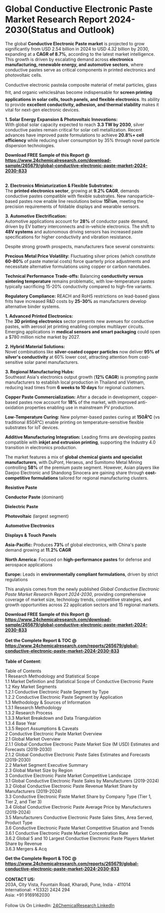 <h1>Global Conductive Electronic Paste Market Research Report 2024-2030(Status and Outlook)</h1><p>The global <strong>Conductive Electronic Paste market</strong> is projected to grow significantly from USD 2.54 billion in 2024 to USD 4.32 billion by 2030, expanding at a <strong>CAGR of 8.7%</strong>, according to the latest market intelligence. This growth is driven by escalating demand across <strong>electronics manufacturing, renewable energy, and automotive sectors</strong>, where conductive pastes serve as critical components in printed electronics and photovoltaic cells.</p><p>Conductive electronic pasteâa composite material of metal particles, glass frit, and organic vehiclesâhas become indispensable for <strong>screen printing applications in solar cells, touch panels, and flexible electronics</strong>. Its ability to provide <strong>excellent conductivity, adhesion, and thermal stability</strong> makes it vital for next-gen electronic devices.</p><p><strong>1. Solar Energy Expansion &amp; Photovoltaic Innovations:</strong><br>
With global solar capacity expected to reach <strong>3.3 TW by 2030</strong>, silver conductive pastes remain critical for solar cell metallization. Recent advances have improved paste formulations to achieve <strong>20.8%+ cell efficiency</strong> while reducing silver consumption by 35% through novel particle dispersion technologies.</p><div><b>Download FREE Sample of this Report @ 
            <a href="https://www.24chemicalresearch.com/download-sample/265679/global-conductive-electronic-paste-market-2024-2030-833">
            https://www.24chemicalresearch.com/download-sample/265679/global-conductive-electronic-paste-market-2024-2030-833</a></b></div><br><p><strong>2. Electronics Miniaturization &amp; Flexible Substrates:</strong><br>
The <strong>printed electronics sector</strong>, growing at <strong>9.2% CAGR</strong>, demands conductive pastes compatible with flexible substrates. New nanoparticle-based pastes now enable line resolutions below <strong>15Î¼m</strong>, meeting the precision requirements of foldable displays and wearable sensors.</p><p><strong>3. Automotive Electrification:</strong><br>
Automotive applications account for <strong>28%</strong> of conductor paste demand, driven by EV battery interconnects and in-vehicle electronics. The shift to <strong>48V systems</strong> and autonomous driving sensors has increased paste specifications for higher conductivity and vibration resistance.</p><p>Despite strong growth prospects, manufacturers face several constraints:</p><p><strong>Precious Metal Price Volatility:</strong> Fluctuating silver prices (which constitute <strong>60-80%</strong> of paste material costs) force quarterly price adjustments and necessitate alternative formulations using copper or carbon nanotubes.</p><p><strong>Technical Performance Trade-offs:</strong> Balancing <strong>conductivity versus sintering temperature</strong> remains problematic, with low-temperature pastes typically sacrificing 15-20% conductivity compared to high-fire variants.</p><p><strong>Regulatory Compliance:</strong> REACH and RoHS restrictions on lead-based glass frits have increased R&amp;D costs by <strong>25-30%</strong> as manufacturers develop alternative binder systems.</p><p><strong>1. Advanced Printed Electronics:</strong><br>
The <strong>3D printing electronics</strong> sector presents new avenues for conductive pastes, with aerosol jet printing enabling complex multilayer circuits. Emerging applications in <strong>medical sensors and smart packaging</strong> could open a $780 million niche market by 2027.</p><p><strong>2. Hybrid Material Solutions:</strong><br>
Novel combinations like <strong>silver-coated copper particles</strong> now deliver <strong>95% of silver's conductivity</strong> at 60% lower cost, attracting attention from cost-sensitive solar panel manufacturers.</p><p><strong>3. Regional Manufacturing Hubs:</strong><br>
Southeast Asia's electronics output growth (<strong>12% CAGR</strong>) is prompting paste manufacturers to establish local production in Thailand and Vietnam, reducing lead times from <strong>6 weeks to 10 days</strong> for regional customers.</p><p><strong>Copper Paste Commercialization:</strong> After a decade in development, copper-based pastes now account for <strong>18%</strong> of the market, with improved anti-oxidation properties enabling use in mainstream PV production.</p><p><strong>Low-Temperature Curing:</strong> New polymer-based pastes curing at <strong>150Â°C</strong> (vs traditional 850Â°C) enable printing on temperature-sensitive flexible substrates for IoT devices.</p><p><strong>Additive Manufacturing Integration:</strong> Leading firms are developing pastes compatible with <strong>inkjet and extrusion printing</strong>, supporting the Industry 4.0 transition in electronics production.</p><p>The market features a mix of <strong>global chemical giants and specialist manufacturers</strong>, with DuPont, Heraeus, and Sumitomo Metal Mining controlling <strong>58%</strong> of the premium paste segment. However, Asian players like Daejoo Electronic and Shandong Sinocera are gaining share through <strong>cost-competitive formulations</strong> tailored for regional manufacturing clusters.</p><p><strong>Resistive Paste</strong></p><p><strong>Conductor Paste</strong> (dominant)</p><p><strong>Dielectric Paste</strong></p><p><strong>Photovoltaic</strong> (largest segment)</p><p><strong>Automotive Electronics</strong></p><p><strong>Displays &amp; Touch Panels</strong></p><p><strong>Asia-Pacific:</strong> Produces <strong>73%</strong> of global electronics, with China's paste demand growing at <strong>11.2% CAGR</strong></p><p><strong>North America:</strong> Focused on <strong>high-performance pastes</strong> for defense and aerospace applications</p><p><strong>Europe:</strong> Leads in <strong>environmentally compliant formulations</strong>, driven by strict regulations</p><p>This analysis comes from the newly published <em>Global Conductive Electronic Paste Market Research Report 2024-2030</em>, providing comprehensive coverage of market size, technology trends, competitive strategies, and growth opportunities across 22 application sectors and 15 regional markets.</p><div><b>Download FREE Sample of this Report @ 
            <a href="https://www.24chemicalresearch.com/download-sample/265679/global-conductive-electronic-paste-market-2024-2030-833">
            https://www.24chemicalresearch.com/download-sample/265679/global-conductive-electronic-paste-market-2024-2030-833</a></b></div><br><div><b>Get the Complete Report & TOC @ 
            <a href="https://www.24chemicalresearch.com/reports/265679/global-conductive-electronic-paste-market-2024-2030-833">
            https://www.24chemicalresearch.com/reports/265679/global-conductive-electronic-paste-market-2024-2030-833</a></b></div><br>
            <b>Table of Content:</b><p>Table of Contents<br />
1 Research Methodology and Statistical Scope<br />
1.1 Market Definition and Statistical Scope of Conductive Electronic Paste<br />
1.2 Key Market Segments<br />
1.2.1 Conductive Electronic Paste Segment by Type<br />
1.2.2 Conductive Electronic Paste Segment by Application<br />
1.3 Methodology & Sources of Information<br />
1.3.1 Research Methodology<br />
1.3.2 Research Process<br />
1.3.3 Market Breakdown and Data Triangulation<br />
1.3.4 Base Year<br />
1.3.5 Report Assumptions & Caveats<br />
2 Conductive Electronic Paste Market Overview<br />
2.1 Global Market Overview<br />
2.1.1 Global Conductive Electronic Paste Market Size (M USD) Estimates and Forecasts (2019-2030)<br />
2.1.2 Global Conductive Electronic Paste Sales Estimates and Forecasts (2019-2030)<br />
2.2 Market Segment Executive Summary<br />
2.3 Global Market Size by Region<br />
3 Conductive Electronic Paste Market Competitive Landscape<br />
3.1 Global Conductive Electronic Paste Sales by Manufacturers (2019-2024)<br />
3.2 Global Conductive Electronic Paste Revenue Market Share by Manufacturers (2019-2024)<br />
3.3 Conductive Electronic Paste Market Share by Company Type (Tier 1, Tier 2, and Tier 3)<br />
3.4 Global Conductive Electronic Paste Average Price by Manufacturers (2019-2024)<br />
3.5 Manufacturers Conductive Electronic Paste Sales Sites, Area Served, Product Type<br />
3.6 Conductive Electronic Paste Market Competitive Situation and Trends<br />
3.6.1 Conductive Electronic Paste Market Concentration Rate<br />
3.6.2 Global 5 and 10 Largest Conductive Electronic Paste Players Market Share by Revenue<br />
3.6.3 Mergers & Acq</p><div><b>Get the Complete Report & TOC @ 
            <a href="https://www.24chemicalresearch.com/reports/265679/global-conductive-electronic-paste-market-2024-2030-833">
            https://www.24chemicalresearch.com/reports/265679/global-conductive-electronic-paste-market-2024-2030-833</a></b></div><br><b>CONTACT US:</b><br>
            203A, City Vista, Fountain Road, Kharadi, Pune, India - 411014<br>
            International: +1(332) 2424 294<br>
            Asia: +91 9169162030 <br><br>
            Follow Us On LinkedIn: <a href="https://www.linkedin.com/company/24chemicalresearch/">24ChemicalResearch LinkedIn</a>